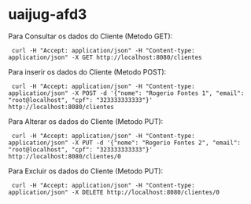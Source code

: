 # uaijug-afd3


Para Consultar os dados do Cliente (Metodo GET):

```
 curl -H "Accept: application/json" -H "Content-type: application/json" -X GET http://localhost:8080/clientes
```

Para inserir os dados do Cliente (Metodo POST):

```
 curl -H "Accept: application/json" -H "Content-type: application/json" -X POST -d '{"nome": "Rogerio Fontes 1", "email": "root@localhost", "cpf": "323333333333"}' http://localhost:8080/clientes
```

Para Alterar os dados do Cliente (Metodo PUT):

```
 curl -H "Accept: application/json" -H "Content-type: application/json" -X PUT -d '{"nome": "Rogerio Fontes 2", "email": "root@localhost", "cpf": "323333333333"}' http://localhost:8080/clientes/0
```

Para Excluir os dados do Cliente (Metodo PUT):

```
 curl -H "Accept: application/json" -H "Content-type: application/json" -X DELETE http://localhost:8080/clientes/0
```